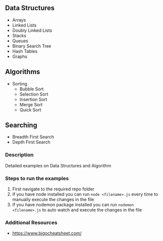 ## Data Structures

- Arrays
- Linked Lists
- Doubly Linked Lists
- Stacks
- Queues
- Binary Search Tree
- Hash Tables
- Graphs

## Algorithms

- Sorting
  - Bubble Sort
  - Selection Sort
  - Insertion Sort
  - Merge Sort
  - Quick Sort

## Searching

- Breadth First Search
- Depth First Search

### Description

Detailed examples on Data Structures and Algorithm

### Steps to run the examples

1.  First navigate to the required repo folder
2.  If you have node installed you can run `node <filename>.js` every time to manually execute the changes in the file
3.  If you have nodemon package installed you can run `nodemon <filename>.js` to auto watch and execute the changes in the file

### Additional Resources

- https://www.bigocheatsheet.com/
